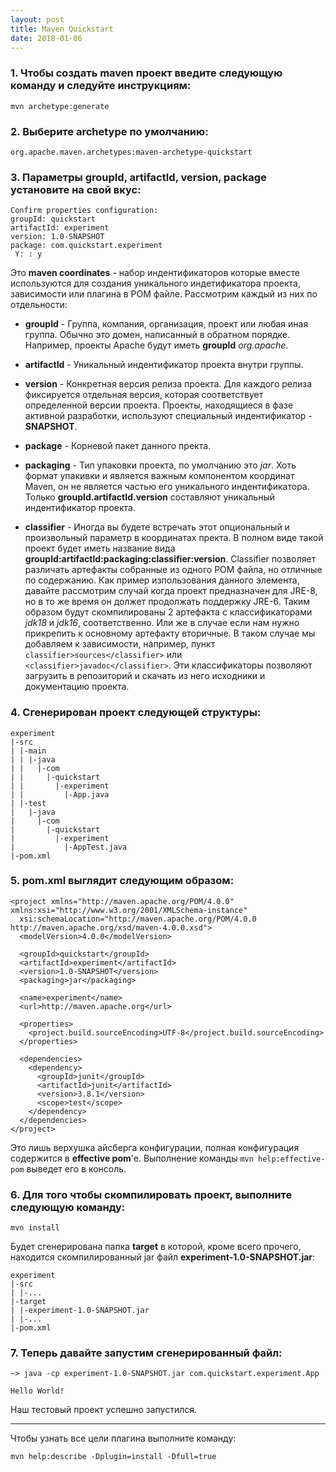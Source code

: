 ```yaml
---
layout: post
title: Maven Quickstart
date: 2018-01-06
---
```


### 1. Чтобы создать maven проект введите следующую команду и следуйте инструкциям:
`mvn archetype:generate`

### 2. Выберите archetype по умолчанию: 
`org.apache.maven.archetypes:maven-archetype-quickstart`

### 3. Параметры __groupId__, __artifactId__,  __version__, __package__ установите на свой вкус:
```
Confirm properties configuration:
groupId: quickstart
artifactId: experiment
version: 1.0-SNAPSHOT
package: com.quickstart.experiment
 Y: : y
```

Это **maven coordinates** - набор индентификаторов которые вместе используются для создания уникального индетификатора проекта, зависимости или плагина в POM файле. Рассмотрим каждый из них по отдельности:

- **groupId** - Группа, компания, организация, проект или любая иная группа. Обычно это домен, написанный в обратном порядке. Например, проекты Apache будут иметь __groupId__ *org.apache*.

- **artifactId** - Уникальный индентификатор проекта внутри группы.

- **version** - Конкретная версия релиза проекта. Для каждого релиза фиксируется отдельная версия, которая соответствует определенной версии проекта. Проекты, находящиеся в фазе активной разработки, используют специальный индентификатор - **SNAPSHOT**.

- **package** - Корневой пакет данного пректа.

- **packaging** - Тип упаковки проекта, по умолчанию это *jar*. Хоть формат упакивки и является важным компонентом координат Maven, он не является частью его уникального индентификатора. Только **groupId.artifactId.version** составляют уникальный индентификатор проекта.

- **classifier** - Иногда вы будете встречать этот опциональный и произвольный параметр в координатах пректа. В полном виде такой проект будет иметь название вида **groupId:artifactId:packaging:classifier:version**. Classifier позволяет различать артефакты собранные из одного POM файла, но отличные по содержанию. Как пример изпользования данного элемента, давайте рассмотрим случай когда проект предназначен для JRE-8, но в то же время он должет продолжать поддержку JRE-6. Таким образом будут скомпилированы 2 артефакта с классификаторами _jdk18_ и _jdk16_, соответственно. Или же в случае если нам нужно прикрепить к основному артефакту вторичные. В таком случае мы добавляем к зависимости, например, пункт `classifier>sources</classifier>` или `<classifier>javadoc</classifier>`. Эти классификаторы позволяют загрузить в репозиторий и скачать из него исходники и документацию проекта.

### 4. Сгенерирован проект следующей структуры:
```
experiment
|-src
| |-main
| | |-java
| |   |-com
| |     |-quickstart
| |       |-experiment
| |         |-App.java
| |-test
|   |-java
|     |-com
|       |-quickstart
|         |-experiment
|           |-AppTest.java
|-pom.xml
```

### 5. __pom.xml__ выглядит следующим образом:
```
<project xmlns="http://maven.apache.org/POM/4.0.0" xmlns:xsi="http://www.w3.org/2001/XMLSchema-instance"
  xsi:schemaLocation="http://maven.apache.org/POM/4.0.0 http://maven.apache.org/xsd/maven-4.0.0.xsd">
  <modelVersion>4.0.0</modelVersion>

  <groupId>quickstart</groupId>
  <artifactId>experiment</artifactId>
  <version>1.0-SNAPSHOT</version>
  <packaging>jar</packaging>

  <name>experiment</name>
  <url>http://maven.apache.org</url>

  <properties>
    <project.build.sourceEncoding>UTF-8</project.build.sourceEncoding>
  </properties>

  <dependencies>
    <dependency>
      <groupId>junit</groupId>
      <artifactId>junit</artifactId>
      <version>3.8.1</version>
      <scope>test</scope>
    </dependency>
  </dependencies>
</project>
```

Это лишь верхушка айсберга конфигурации, полная конфигурация содержится в __effective pom__'e. Выполнение команды `mvn help:effective-pom` выведет его в консоль.

### 6. Для того чтобы скомпилировать проект, выполните следующую команду:
`mvn install`

Будет сгенерирована папка **target** в которой, кроме всего прочего, находится скомпилированный jar файл **experiment-1.0-SNAPSHOT.jar**:
```
experiment
|-src
| |-...
|-target
| |-experiment-1.0-SNAPSHOT.jar
| |-...
|-pom.xml
```

### 7. Теперь давайте запустим сгенерированный файл:
```
~> java -cp experiment-1.0-SNAPSHOT.jar com.quickstart.experiment.App

Hello World!
```

Наш тестовый проект успешно запустился.

---

Чтобы узнать все цели плагина выполните команду:

```mvn help:describe -Dplugin=install -Dfull=true```
